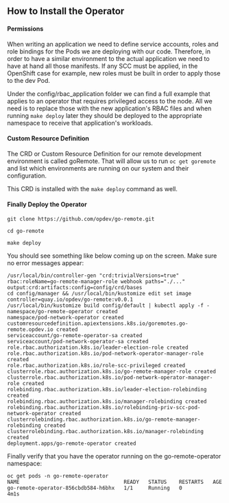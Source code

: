 ## How to Install the Operator

#### Permissions

When writing an application we need to define service accounts, roles and role bindings for the Pods we are deploying with our code. Therefore, in order to have a similar environment to the actual application we need to have at hand all those manifests. If any SCC must be applied, in the OpenShift case for example, new roles must be built in order to apply those to the dev Pod.

Under the config/rbac_application folder we can find a full example that applies to an operator that requires privileged access to the node. All we need is to replace those with the new application's RBAC files and when running `make deploy` later they should be deployed to the appropriate namespace to receive that application's workloads.

#### Custom Resource Definition

The CRD or Custom Resource Definition for our remote development environment is called goRemote. That will allow us to run `oc get goremote` and list which environments are running on our system and their configuration.

This CRD is installed with the `make deploy` command as well.

#### Finally Deploy the Operator

`git clone https://github.com/opdev/go-remote.git`

`cd go-remote`

`make deploy`

You should see something like below coming up on the screen. Make sure no error messages appear:

```
/usr/local/bin/controller-gen "crd:trivialVersions=true" rbac:roleName=go-remote-manager-role webhook paths="./..." output:crd:artifacts:config=config/crd/bases
cd config/manager && /usr/local/bin/kustomize edit set image controller=quay.io/opdev/go-remote:v0.0.1
/usr/local/bin/kustomize build config/default | kubectl apply -f -
namespace/go-remote-operator created
namespace/pod-network-operator created
customresourcedefinition.apiextensions.k8s.io/goremotes.go-remote.opdev.io created
serviceaccount/go-remote-operator-sa created
serviceaccount/pod-network-operator-sa created
role.rbac.authorization.k8s.io/leader-election-role created
role.rbac.authorization.k8s.io/pod-network-operator-manager-role created
role.rbac.authorization.k8s.io/role-scc-privileged created
clusterrole.rbac.authorization.k8s.io/go-remote-manager-role created
clusterrole.rbac.authorization.k8s.io/pod-network-operator-manager-role created
rolebinding.rbac.authorization.k8s.io/leader-election-rolebinding created
rolebinding.rbac.authorization.k8s.io/manager-rolebinding created
rolebinding.rbac.authorization.k8s.io/rolebinding-priv-scc-pod-network-operator created
clusterrolebinding.rbac.authorization.k8s.io/go-remote-manager-rolebinding created
clusterrolebinding.rbac.authorization.k8s.io/manager-rolebinding created
deployment.apps/go-remote-operator created
```

Finally verify that you have the operator running on the go-remote-operator namespace:

```
oc get pods -n go-remote-operator
NAME                                  READY   STATUS    RESTARTS   AGE
go-remote-operator-856cbdb584-h6bhx   1/1     Running   0          4m1s
```